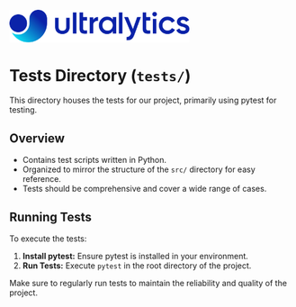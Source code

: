 <br>
<a href="https://ultralytics.com" target="_blank"><img src="https://raw.githubusercontent.com/ultralytics/assets/main/logo/Ultralytics_Logotype_Original.svg" width="320" alt="Ultralytics logo"></a>

# Tests Directory (`tests/`)

This directory houses the tests for our project, primarily using pytest for testing.

## Overview

- Contains test scripts written in Python.
- Organized to mirror the structure of the `src/` directory for easy reference.
- Tests should be comprehensive and cover a wide range of cases.

## Running Tests

To execute the tests:

1. **Install pytest:** Ensure pytest is installed in your environment.
2. **Run Tests:** Execute `pytest` in the root directory of the project.

Make sure to regularly run tests to maintain the reliability and quality of the project.
